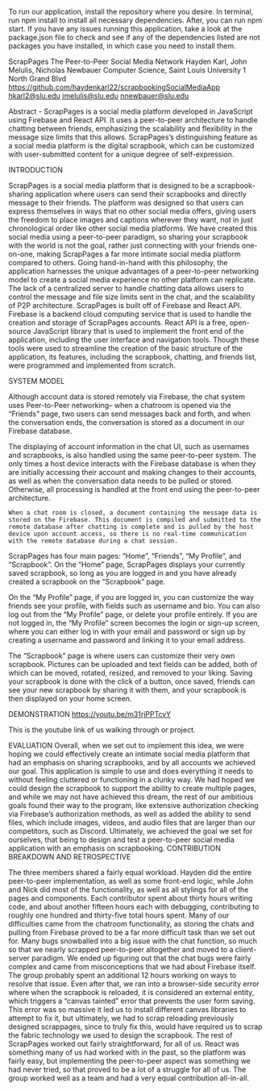 To run our application, install the repository where you desire. In terminal, run npm install to install 
all necessary dependencies. After, you can run npm start. If you have any issues running this application, 
take a look at the package.json file to check and see if any of the dependencies listed are not packages 
you have installed, in which case you need to install them.


ScrapPages
The Peer-to-Peer Social Media Network
Hayden Karl, John Melulis, Nicholas Newbauer
Computer Science, Saint Louis University
1 North Grand Blvd
https://github.com/haydenkarl22/scrapbookingSocialMediaApp
hkarl2@slu.edu jmelulis@slu.edu nnewbauer@slu.edu 

Abstract -  ScrapPages is a social media platform developed in JavaScript using Firebase and React API. It uses a peer-to-peer architecture to handle chatting between friends, emphasizing the scalability and flexibility in the message size limits that this allows. ScrapPages’s distinguishing feature as a social media platform is the digital scrapbook, which can be customized with user-submitted content for a unique degree of self-expression.

INTRODUCTION

ScrapPages is a social media platform that is designed to be a scrapbook-sharing application where users can send their scrapbooks and directly message to their friends. The platform was designed so that users can express themselves in ways that no other social media offers, giving users the freedom to place images and captions wherever they want, not in just chronological order like other social media platforms. We have created this social media using a peer-to-peer paradigm, so sharing your scrapbook with the world is not the goal, rather just connecting with your friends one-on-one, making ScrapPages a far more intimate social media platform compared to others. Going hand-in-hand with this philosophy, the application harnesses the unique advantages of a peer-to-peer networking model to create a social media experience no other platform can replicate. The lack of a centralized server to handle chatting data allows users to control the message and file size limits sent in the chat, and the scalability of P2P architecture. 
ScrapPages is built off of Firebase and React API. Firebase is a backend cloud computing service that is used to handle the creation and storage of ScrapPages accounts. React API is a free, open-source JavaScript library that is used to implement the front end of the application, including the user interface and navigation tools. Though these tools were used to streamline the creation of the basic structure of the application, its features, including the scrapbook, chatting, and friends list, were programmed and implemented from scratch.


SYSTEM MODEL

Although account data is stored remotely via Firebase, the chat system uses Peer-to-Peer networking– when a chatroom is opened via the “Friends” page, two users can send messages back and forth, and when the conversation ends, the conversation is stored as a document in our Firebase database.

The displaying of account information in the chat UI, such as usernames and scrapbooks, is also handled using the same peer-to-peer system. The only times a host device interacts with the Firebase database is when they are initially accessing their account and making changes to their accounts, as well as when the conversation data needs to be pulled or stored. Otherwise, all processing is handled at the front end using the peer-to-peer architecture.

	When a chat room is closed, a document containing the message data is stored on the Firebase. This document is compiled and submitted to the remote database after chatting is complete and is pulled by the host device upon account access, so there is no real-time communication with the remote database during a chat session. 

ScrapPages has four main pages: “Home”, “Friends”, “My Profile”, and “Scrapbook”. On the “Home” page, ScrapPages displays your currently saved scrapbook, so long as you are logged in and you have already created a scrapbook on the “Scrapbook” page. 

On the “My Profile” page, if you are logged in, you can customize the way friends see your profile, with fields such as username and bio. You can also log out from the “My Profile” page, or delete your profile entirely. If you are not logged in, the “My Profile” screen becomes the login or sign-up screen, where you can either log in with your email and password or sign up by creating a username and password and linking it to your email address. 

The “Scrapbook” page is where users can customize their very own scrapbook. Pictures can be uploaded and text fields can be added, both of which can be moved, rotated, resized, and removed to your liking. Saving your scrapbook is done with the click of a button, once saved, friends can see your new scrapbook by sharing it with them, and your scrapbook is then displayed on your home screen. 




DEMONSTRATION
https://youtu.be/m31rjPPTcvY

This is the youtube link of us walking through or project.



EVALUATION
	Overall, when we set out to implement this idea, we were hoping we could effectively create an intimate social media platform that had an emphasis on sharing scrapbooks, and by all accounts we achieved our goal. This application is simple to use and does everything it needs to without feeling cluttered or functioning in a clunky way. We had hoped we could design the scrapbook to support the ability to create multiple pages, and while we may not have achieved this dream, the rest of our ambitious goals found their way to the program, like extensive authorization checking via Firebase’s authorization methods, as well as added the ability to send files, which include images, videos, and audio files that are larger than our competitors, such as Discord. Ultimately, we achieved the goal we set for ourselves, that being to design and test a peer-to-peer social media application with an emphasis on scrapbooking. 
CONTRIBUTION BREAKDOWN AND RETROSPECTIVE

The three members shared a fairly equal workload. Hayden did the entire peer-to-peer implementation, as well as some front-end logic, while John and Nick did most of the functionality, as well as all stylings for all of the pages and components.  Each contributor spent about thirty hours writing code, and about another fifteen hours each with debugging, contributing to roughly one hundred and thirty-five total hours spent. Many of our difficulties came from the chatroom functionality, as storing the chats and pulling from Firebase proved to be a far more difficult task than we set out for. Many bugs snowballed into a big issue with the chat function, so much so that we nearly scrapped peer-to-peer altogether and moved to a client-server paradigm. We ended up figuring out that the chat bugs were fairly complex and came from misconceptions that we had about Firebase itself. The group probably spent an additional 12 hours working on ways to resolve that issue. Even after that, we ran into a browser-side security error where when the scrapbook is reloaded, it is considered an external entity, which triggers a “canvas tainted” error that prevents the user form saving. This error was so massive it led us to install different canvas libraries to attempt to fix it, but ultimately, we had to scrap reloading previously designed scrappages, since to truly fix this, would have required us to scrap the fabric technology we used to design the scrapbook. The rest of ScrapPages worked out fairly straightforward, for all of us. React was something many of us had worked with in the past, so the platform was fairly easy, but implementing the peer-to-peer aspect was something we had never tried, so that proved to be a lot of a struggle for all of us. The group worked well as a team and had a very equal contribution all-in-all.




